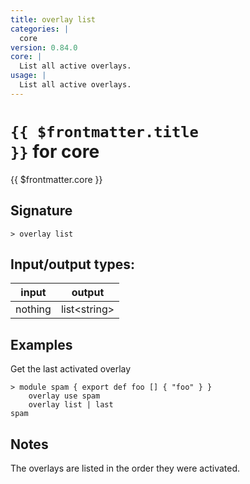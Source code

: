 ```yaml
---
title: overlay list
categories: |
  core
version: 0.84.0
core: |
  List all active overlays.
usage: |
  List all active overlays.
---
```


# <code>{{ $frontmatter.title }}</code> for core

<div class='command-title'>{{ $frontmatter.core }}</div>

## Signature

```> overlay list ```


## Input/output types:

| input   | output       |
| ------- | ------------ |
| nothing | list\<string\> |

## Examples

Get the last activated overlay
```shell
> module spam { export def foo [] { "foo" } }
    overlay use spam
    overlay list | last
spam
```

## Notes
The overlays are listed in the order they were activated.